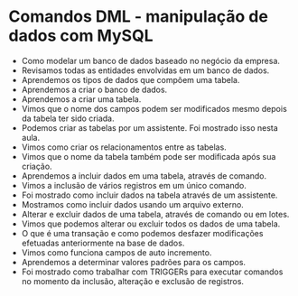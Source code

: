# Comandos DML - manipulação de dados com MySQL

- Como modelar um banco de dados baseado no negócio da empresa.
- Revisamos todas as entidades envolvidas em um banco de dados.
- Aprendemos os tipos de dados que compõem uma tabela.
- Aprendemos a criar o banco de dados.
- Aprendemos a criar uma tabela.
- Vimos que o nome dos campos podem ser modificados mesmo depois da tabela ter sido criada.
- Podemos criar as tabelas por um assistente. Foi mostrado isso nesta aula.
- Vimos como criar os relacionamentos entre as tabelas.
- Vimos que o nome da tabela também pode ser modificada após sua criação.
- Aprendemos a incluir dados em uma tabela, através de comando.
- Vimos a inclusão de vários registros em um único comando.
- Foi mostrado como incluir dados na tabela através de um assistente.
- Mostramos como incluir dados usando um arquivo externo.
- Alterar e excluir dados de uma tabela, através de comando ou em lotes.
- Vimos que podemos alterar ou excluir todos os dados de uma tabela.
- O que é uma transação e como podemos desfazer modificações efetuadas anteriormente na base de dados.
- Vimos como funciona campos de auto incremento.
- Aprendemos a determinar valores padrões para os campos.
- Foi mostrado como trabalhar com TRIGGERs para executar comandos no momento da inclusão, alteração e exclusão de registros.